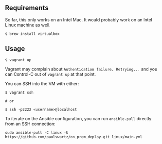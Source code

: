 ## Requirements

So far, this only works on an Intel Mac. It would probably work on an Intel Linux machine as well.

``` shell
$ brew install virtualbox
```

## Usage
``` shell
$ vagrant up
```

Vagrant may complain about `Authentication failure. Retrying...` and you can Control-C out of `vagrant up` at that point. 

You can SSH into the VM with either:

``` shell
$ vagrant ssh

# or 

$ ssh -p2222 <username>@localhost
```

To iterate on the Ansible configuration, you can run `ansible-pull` directly from an SSH connection:

``` shell
sudo ansible-pull -C linux -U https://github.com/paulswartz/on_prem_deploy.git linux/main.yml
```
